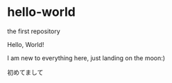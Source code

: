 # hello-world
the first repository 



Hello, World!

I am new to everything here, just landing on the moon:)

初めてまして

